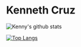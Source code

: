 # Kenneth Cruz

![Kenny's github stats](https://github-readme-stats.vercel.app/api?username=knnyczr&show_icons=true&theme=dark)

[![Top Langs](https://github-readme-stats.vercel.app/api/top-langs/?username=knnyczr&layout=compact)](https://github.com/knnyczr/github-readme-stats)
